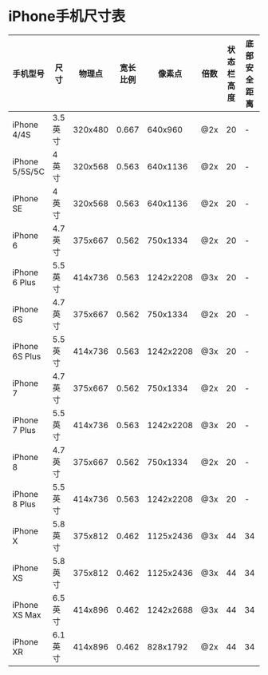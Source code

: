 # iPhone手机尺寸表

手机型号  | 尺寸 | 物理点 | 宽长比例 | 像素点 | 倍数 | 状态栏高度 | 底部安全距离 | 导航栏高度 | tabbar高度 
---- | ----- | ------  | ------| ------| ------| ------| ------| ------| ------
iPhone 4/4S     | 3.5英寸 | 320x480 | 0.667 | 640x960   | @2x | 20 | -  | 44 | 49 
iPhone 5/5S/5C  | 4英寸   | 320x568 | 0.563 | 640x1136  | @2x | 20 | -  | 44 | 49
iPhone SE       | 4英寸   | 320x568 | 0.563 | 640x1136  | @2x | 20 | -  | 44 | 49
iPhone 6        | 4.7英寸 | 375x667 | 0.562 | 750x1334  | @2x | 20 | -  | 44 | 49
iPhone 6 Plus   | 5.5英寸 | 414x736 | 0.563 | 1242x2208 | @3x | 20 | -  | 44 | 49
iPhone 6S       | 4.7英寸 | 375x667 | 0.562 | 750x1334  | @2x | 20 | -  | 44 | 49
iPhone 6S Plus  | 5.5英寸 | 414x736 | 0.563 | 1242x2208 | @3x | 20 | -  | 44 | 49
iPhone 7        | 4.7英寸 | 375x667 | 0.562 | 750x1334  | @2x | 20 | -  | 44 | 49
iPhone 7 Plus   | 5.5英寸 | 414x736 | 0.563 | 1242x2208 | @3x | 20 | -  | 44 | 49
iPhone 8        | 4.7英寸 | 375x667 | 0.562 | 750x1334  | @2x | 20 | -  | 44 | 49
iPhone 8 Plus   | 5.5英寸 | 414x736 | 0.563 | 1242x2208 | @3x | 20 | -  | 44 | 49
iPhone X        | 5.8英寸 | 375x812 | 0.462 | 1125x2436 | @3x | 44 | 34 | 44 | 83
iPhone XS       | 5.8英寸 | 375x812 | 0.462 | 1125x2436 | @3x | 44 | 34 | 44 | 83
iPhone XS Max   | 6.5英寸 | 414x896 | 0.462 | 1242x2688 | @3x | 44 | 34 | 44 | 83
iPhone XR       | 6.1英寸 | 414x896 | 0.462 | 828x1792  | @2x | 44 | 34 | 44 | 83
